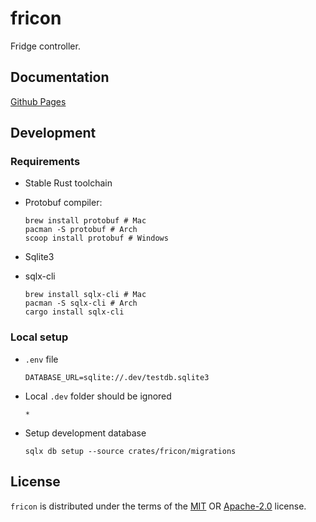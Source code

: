 # fricon

Fridge controller.

## Documentation

[Github Pages](https://kahojyun.github.io/fricon/)

## Development

### Requirements

* Stable Rust toolchain
* Protobuf compiler:

  ```console
  brew install protobuf # Mac
  pacman -S protobuf # Arch
  scoop install protobuf # Windows
  ```

* Sqlite3
* sqlx-cli

  ```console
  brew install sqlx-cli # Mac
  pacman -S sqlx-cli # Arch
  cargo install sqlx-cli
  ```

### Local setup

* `.env` file

  ```env
  DATABASE_URL=sqlite://.dev/testdb.sqlite3
  ```

* Local `.dev` folder should be ignored

  ```gitignore
  *
  ```

* Setup development database

  ```console
  sqlx db setup --source crates/fricon/migrations
  ```

## License

`fricon` is distributed under the terms of the
[MIT](https://spdx.org/licenses/MIT.html) OR
[Apache-2.0](https://spdx.org/licenses/Apache-2.0.html) license.

